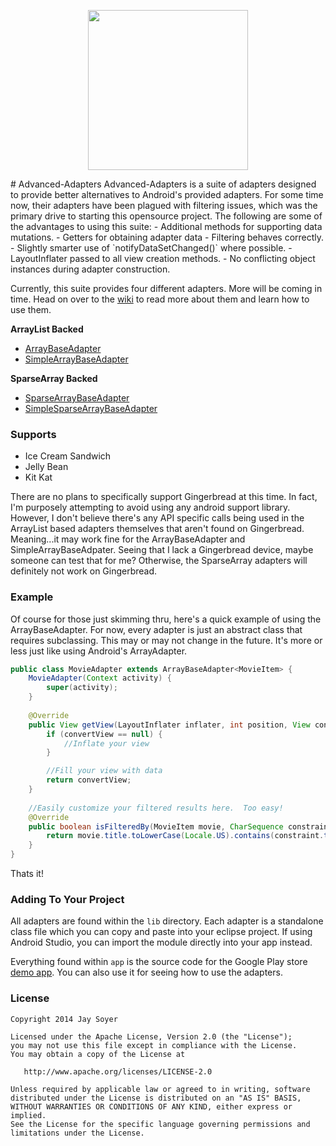 <p align="center"><img src="https://raw.githubusercontent.com/JaySoyer/Advanced-Adapters/master/app/src/main/logo.png" width="256px" height="256px"/></p>
# Advanced-Adapters
Advanced-Adapters is a suite of adapters designed to provide better alternatives to Android's provided adapters. For some time now, their adapters have been plagued with filtering issues, which was the primary drive to starting this opensource project. The following are some of the advantages to using this suite:
- Additional methods for supporting data mutations.
- Getters for obtaining adapter data
- Filtering behaves correctly.
- Slightly smarter use of `notifyDataSetChanged()` where possible.
- LayoutInflater passed to all view creation methods.
- No conflicting object instances during adapter construction.

Currently, this suite provides four different adapters.  More will be coming in time. Head on over to the [wiki](https://github.com/JaySoyer/Advanced-Adapters/wiki/) to read more about them and learn how to use them.

**ArrayList Backed**
- [ArrayBaseAdapter](https://github.com/JaySoyer/Advanced-Adapters/wiki/ArrayBaseAdapter)
- [SimpleArrayBaseAdapter](https://github.com/JaySoyer/Advanced-Adapters/wiki/SimpleArrayBaseAdapter)

**SparseArray Backed**
- [SparseArrayBaseAdapter](https://github.com/JaySoyer/Advanced-Adapters/wiki/SparseArrayBaseAdapter)
- [SimpleSparseArrayBaseAdapter](https://github.com/JaySoyer/Advanced-Adapters/wiki/SimpleSparseArrayBaseAdapter)

### Supports
- Ice Cream Sandwich
- Jelly Bean
- Kit Kat

There are no plans to specifically support Gingerbread at this time.  In fact, I'm purposely attempting to avoid using any android support library.  However, I don't believe there's any API specific calls being used in the ArrayList based adapters themselves that aren't found on Gingerbread.  Meaning...it may work fine for the ArrayBaseAdapter and SimpleArrayBaseAdpater. Seeing that I lack a Gingerbread device, maybe someone can test that for me?  Otherwise, the SparseArray adapters will definitely not work on Gingerbread.

### Example
Of course for those just skimming thru, here's a quick example of using the ArrayBaseAdapter.  For now, every adapter is just an abstract class that requires subclassing. This may or may not change in the future.  It's more or less just like using Android's ArrayAdapter.
```java
public class MovieAdapter extends ArrayBaseAdapter<MovieItem> {
	MovieAdapter(Context activity) {
		super(activity);
	}
	
	@Override
	public View getView(LayoutInflater inflater, int position, View convertView, ViewGroup parent) {
		if (convertView == null) {
			//Inflate your view
		}

		//Fill your view with data
		return convertView;
	}
	
	//Easily customize your filtered results here.  Too easy!
	@Override
	public boolean isFilteredBy(MovieItem movie, CharSequence constraint) {
		return movie.title.toLowerCase(Locale.US).contains(constraint.toString().toLowerCase(Locale.US));
	}
}
```
Thats it!

### Adding To Your Project
All adapters are found within the `lib` directory.  Each adapter is a standalone class file which you can copy and paste into your eclipse project.  If using Android Studio, you can import the module directly into your app instead.

Everything found within `app` is the source code for the Google Play store [demo app](https://play.google.com/store/apps/details?id=com.sawyer.advadapters.app&hl=en "Advanced-Adapters Demo App"). You can also use it for seeing how to use the adapters.
	
	
### License

    Copyright 2014 Jay Soyer

    Licensed under the Apache License, Version 2.0 (the "License");
    you may not use this file except in compliance with the License.
    You may obtain a copy of the License at

       http://www.apache.org/licenses/LICENSE-2.0

    Unless required by applicable law or agreed to in writing, software
    distributed under the License is distributed on an "AS IS" BASIS,
    WITHOUT WARRANTIES OR CONDITIONS OF ANY KIND, either express or implied.
    See the License for the specific language governing permissions and
    limitations under the License.
